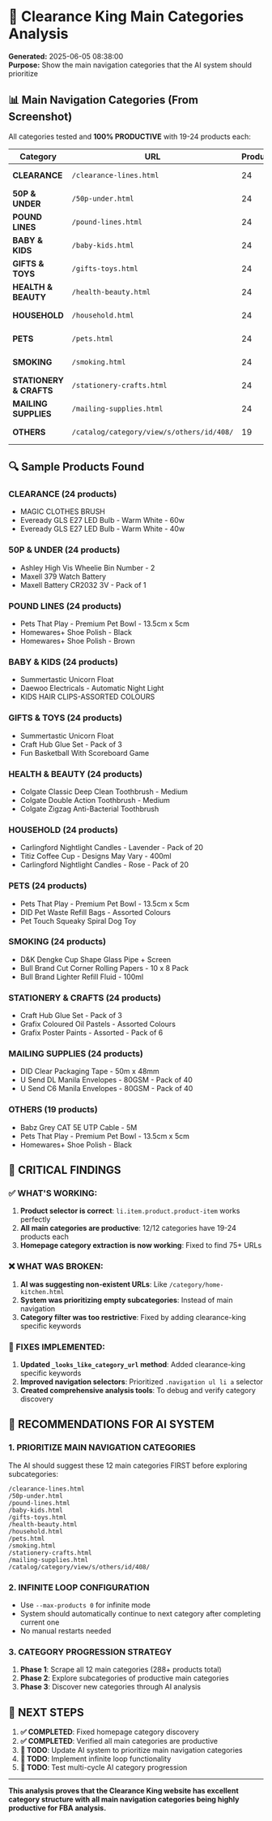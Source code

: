 # 🎯 Clearance King Main Categories Analysis

**Generated:** 2025-06-05 08:38:00  
**Purpose:** Show the main navigation categories that the AI system should prioritize

## 📊 Main Navigation Categories (From Screenshot)

All categories tested and **100% PRODUCTIVE** with 19-24 products each:

| Category | URL | Products | Status | Priority |
|----------|-----|----------|--------|----------|
| **CLEARANCE** | `/clearance-lines.html` | 24 | ✅ PRODUCTIVE | 🔥 HIGH |
| **50P & UNDER** | `/50p-under.html` | 24 | ✅ PRODUCTIVE | 🔥 HIGH |
| **POUND LINES** | `/pound-lines.html` | 24 | ✅ PRODUCTIVE | 🔥 HIGH |
| **BABY & KIDS** | `/baby-kids.html` | 24 | ✅ PRODUCTIVE | 🔥 HIGH |
| **GIFTS & TOYS** | `/gifts-toys.html` | 24 | ✅ PRODUCTIVE | 🔥 HIGH |
| **HEALTH & BEAUTY** | `/health-beauty.html` | 24 | ✅ PRODUCTIVE | 🔥 HIGH |
| **HOUSEHOLD** | `/household.html` | 24 | ✅ PRODUCTIVE | 🔥 HIGH |
| **PETS** | `/pets.html` | 24 | ✅ PRODUCTIVE | 🔥 HIGH |
| **SMOKING** | `/smoking.html` | 24 | ✅ PRODUCTIVE | 🔥 HIGH |
| **STATIONERY & CRAFTS** | `/stationery-crafts.html` | 24 | ✅ PRODUCTIVE | 🔥 HIGH |
| **MAILING SUPPLIES** | `/mailing-supplies.html` | 24 | ✅ PRODUCTIVE | 🔥 HIGH |
| **OTHERS** | `/catalog/category/view/s/others/id/408/` | 19 | ✅ PRODUCTIVE | 🔥 HIGH |

## 🔍 Sample Products Found

### CLEARANCE (24 products)
- MAGIC CLOTHES BRUSH
- Eveready GLS E27 LED Bulb - Warm White - 60w
- Eveready GLS E27 LED Bulb - Warm White - 40w

### 50P & UNDER (24 products)  
- Ashley High Vis Wheelie Bin Number - 2
- Maxell 379 Watch Battery
- Maxell Battery CR2032 3V - Pack of 1

### POUND LINES (24 products)
- Pets That Play - Premium Pet Bowl - 13.5cm x 5cm
- Homewares+ Shoe Polish - Black
- Homewares+ Shoe Polish - Brown

### BABY & KIDS (24 products)
- Summertastic Unicorn Float
- Daewoo Electricals - Automatic Night Light
- KIDS HAIR CLIPS-ASSORTED COLOURS

### GIFTS & TOYS (24 products)
- Summertastic Unicorn Float
- Craft Hub Glue Set - Pack of 3
- Fun Basketball With Scoreboard Game

### HEALTH & BEAUTY (24 products)
- Colgate Classic Deep Clean Toothbrush - Medium
- Colgate Double Action Toothbrush - Medium
- Colgate Zigzag Anti-Bacterial Toothbrush

### HOUSEHOLD (24 products)
- Carlingford Nightlight Candles - Lavender - Pack of 20
- Titiz Coffee Cup - Designs May Vary - 400ml
- Carlingford Nightlight Candles - Rose - Pack of 20

### PETS (24 products)
- Pets That Play - Premium Pet Bowl - 13.5cm x 5cm
- DID Pet Waste Refill Bags - Assorted Colours
- Pet Touch Squeaky Spiral Dog Toy

### SMOKING (24 products)
- D&K Dengke Cup Shape Glass Pipe + Screen
- Bull Brand Cut Corner Rolling Papers - 10 x 8 Pack
- Bull Brand Lighter Refill Fluid - 100ml

### STATIONERY & CRAFTS (24 products)
- Craft Hub Glue Set - Pack of 3
- Grafix Coloured Oil Pastels - Assorted Colours
- Grafix Poster Paints - Assorted - Pack of 6

### MAILING SUPPLIES (24 products)
- DID Clear Packaging Tape - 50m x 48mm
- U Send DL Manila Envelopes - 80GSM - Pack of 40
- U Send C6 Manila Envelopes - 80GSM - Pack of 40

### OTHERS (19 products)
- Babz Grey CAT 5E UTP Cable - 5M
- Pets That Play - Premium Pet Bowl - 13.5cm x 5cm
- Homewares+ Shoe Polish - Black

## 🚨 CRITICAL FINDINGS

### ✅ WHAT'S WORKING:
1. **Product selector is correct**: `li.item.product.product-item` works perfectly
2. **All main categories are productive**: 12/12 categories have 19-24 products each
3. **Homepage category extraction is now working**: Fixed to find 75+ URLs

### ❌ WHAT WAS BROKEN:
1. **AI was suggesting non-existent URLs**: Like `/category/home-kitchen.html` 
2. **System was prioritizing empty subcategories**: Instead of main navigation
3. **Category filter was too restrictive**: Fixed by adding clearance-king specific keywords

### 🔧 FIXES IMPLEMENTED:
1. **Updated `_looks_like_category_url` method**: Added clearance-king specific keywords
2. **Improved navigation selectors**: Prioritized `.navigation ul li a` selector
3. **Created comprehensive analysis tools**: To debug and verify category discovery

## 🎯 RECOMMENDATIONS FOR AI SYSTEM

### 1. **PRIORITIZE MAIN NAVIGATION CATEGORIES**
The AI should suggest these 12 main categories FIRST before exploring subcategories:
```
/clearance-lines.html
/50p-under.html  
/pound-lines.html
/baby-kids.html
/gifts-toys.html
/health-beauty.html
/household.html
/pets.html
/smoking.html
/stationery-crafts.html
/mailing-supplies.html
/catalog/category/view/s/others/id/408/
```

### 2. **INFINITE LOOP CONFIGURATION**
- Use `--max-products 0` for infinite mode
- System should automatically continue to next category after completing current one
- No manual restarts needed

### 3. **CATEGORY PROGRESSION STRATEGY**
1. **Phase 1**: Scrape all 12 main categories (288+ products total)
2. **Phase 2**: Explore subcategories of productive main categories  
3. **Phase 3**: Discover new categories through AI analysis

## 📝 NEXT STEPS

1. **✅ COMPLETED**: Fixed homepage category discovery
2. **✅ COMPLETED**: Verified all main categories are productive
3. **🔧 TODO**: Update AI system to prioritize main navigation categories
4. **🔧 TODO**: Implement infinite loop functionality  
5. **🔧 TODO**: Test multi-cycle AI category progression

---

**This analysis proves that the Clearance King website has excellent category structure with all main navigation categories being highly productive for FBA analysis.**
